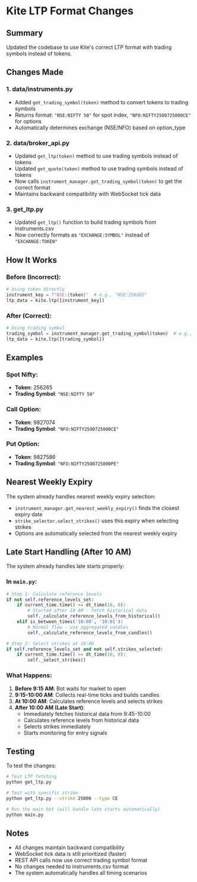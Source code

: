# Kite LTP Format Changes

## Summary
Updated the codebase to use Kite's correct LTP format with trading symbols instead of tokens.

## Changes Made

### 1. **data/instruments.py**
- Added `get_trading_symbol(token)` method to convert tokens to trading symbols
- Returns format: `"NSE:NIFTY 50"` for spot index, `"NFO:NIFTY25O0725000CE"` for options
- Automatically determines exchange (NSE/NFO) based on option_type

### 2. **data/broker_api.py**
- Updated `get_ltp(token)` method to use trading symbols instead of tokens
- Updated `get_quote(token)` method to use trading symbols instead of tokens
- Now calls `instrument_manager.get_trading_symbol(token)` to get the correct format
- Maintains backward compatibility with WebSocket tick data

### 3. **get_ltp.py**
- Updated `get_ltp()` function to build trading symbols from instruments.csv
- Now correctly formats as `"EXCHANGE:SYMBOL"` instead of `"EXCHANGE:TOKEN"`

## How It Works

### Before (Incorrect):
```python
# Using token directly
instrument_key = f"NSE:{token}"  # e.g., "NSE:256265"
ltp_data = kite.ltp([instrument_key])
```

### After (Correct):
```python
# Using trading symbol
trading_symbol = instrument_manager.get_trading_symbol(token)  # e.g., "NSE:NIFTY 50"
ltp_data = kite.ltp([trading_symbol])
```

## Examples

### Spot Nifty:
- **Token**: 256265
- **Trading Symbol**: `"NSE:NIFTY 50"`

### Call Option:
- **Token**: 9827074
- **Trading Symbol**: `"NFO:NIFTY25O0725000CE"`

### Put Option:
- **Token**: 9827586
- **Trading Symbol**: `"NFO:NIFTY25O0725000PE"`

## Nearest Weekly Expiry

The system already handles nearest weekly expiry selection:
- `instrument_manager.get_nearest_weekly_expiry()` finds the closest expiry date
- `strike_selector.select_strikes()` uses this expiry when selecting strikes
- Options are automatically selected from the nearest weekly expiry

## Late Start Handling (After 10 AM)

The system already handles late starts properly:

### In `main.py`:
```python
# Step 1: Calculate reference levels
if not self.reference_levels_set:
    if current_time.time() >= dt_time(10, 0):
        # Started after 10 AM - fetch historical data
        self._calculate_reference_levels_from_historical()
    elif is_between_times('10:00', '10:01'):
        # Normal flow - use aggregated candles
        self._calculate_reference_levels_from_candles()

# Step 2: Select strikes at 10:00
if self.reference_levels_set and not self.strikes_selected:
    if current_time.time() >= dt_time(10, 0):
        self._select_strikes()
```

### What Happens:
1. **Before 9:15 AM**: Bot waits for market to open
2. **9:15-10:00 AM**: Collects real-time ticks and builds candles
3. **At 10:00 AM**: Calculates reference levels and selects strikes
4. **After 10:00 AM (Late Start)**: 
   - Immediately fetches historical data from 9:45-10:00
   - Calculates reference levels from historical data
   - Selects strikes immediately
   - Starts monitoring for entry signals

## Testing

To test the changes:

```bash
# Test LTP fetching
python get_ltp.py

# Test with specific strike
python get_ltp.py --strike 25000 --type CE

# Run the main bot (will handle late starts automatically)
python main.py
```

## Notes

- All changes maintain backward compatibility
- WebSocket tick data is still prioritized (faster)
- REST API calls now use correct trading symbol format
- No changes needed to instruments.csv format
- The system automatically handles all timing scenarios
